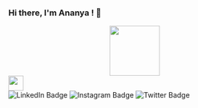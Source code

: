 ### Hi there, I'm Ananya ! 👋
<div id="header" align="center">
  <img src="https://media.giphy.com/media/M9gbBd9nbDrOTu1Mqx/giphy.gif" width="100"/>
</div>
<img src="https://raw.githubusercontent.com/<OWNER>/<OWNER>/master/<GIF_NAME>.gif" width="30px">
<div id="badges">
  <img src="https://img.shields.io/badge/LinkedIn-blue?style=for-the-badge&logo=linkedin&logoColor=white" alt="LinkedIn Badge"/>
  <img src="https://img.shields.io/badge/Instagram-red?style=for-the-badge&logo=instagram&logoColor=white" alt="Instagram Badge"/>
  <img src="https://img.shields.io/badge/Twitter-blue?style=for-the-badge&logo=twitter&logoColor=white" alt="Twitter Badge"/>
</div>

<!--
<img align="center" src="https://github-readme-stats.vercel.app/api/<top-langs>/?username=<ananya-gta>&theme=<>" />
- 📫 How to reach me:
      Email - [anannya.gta@gmail.com](
      LinkedIn - [ananya-gupta-1902](https://link-url-here.org)
- 😄 Pronouns: She/Her

- 🔭 I’m currently working on ...
- 🌱 I’m currently learning ...
- 👯 I’m looking to collaborate on ...
- 🤔 I’m looking for help with ...
- 💬 Ask me about ...

- ⚡ Fun fact: ...
-->
